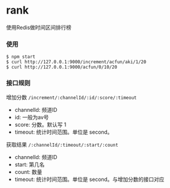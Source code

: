 # rank
使用Redis做时间区间排行榜




### 使用

```
$ npm start
$ curl http://127.0.0.1:9000/increment/acfun/aki/1/20
$ curl http://127.0.0.1:9000/acfun/0/10/20
```

### 接口规则


增加分数
`/increment/:channelId/:id/:score/:timeout`

- channelId: 频道ID
- id: 一般为av号
- score: 分数。默认写 1
- timeout: 统计时间范围。单位是 second。


获取结果
`/:channelId/:timeout/:start/:count`

- channelId: 频道ID
- start: 第几名
- count: 数量
- timeout: 统计时间范围。单位是 second。与增加分数的接口对应


